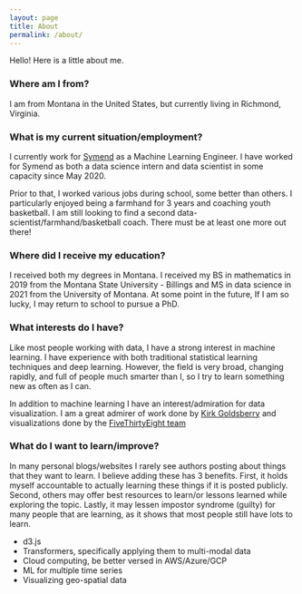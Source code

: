 ```yaml
---
layout: page
title: About
permalink: /about/
---
```


Hello! Here is a little about me.

### **Where am I from?**

I am from Montana  in the United States, but currently living in Richmond, Virginia.

### **What is my current situation/employment?**

I currently work for [Symend](https://symend.com/) as a Machine Learning Engineer. I have worked for Symend as both a data science intern and data scientist in some capacity since May 2020.

Prior to that, I worked various jobs during school, some better than others. I particularly enjoyed being a farmhand for 3 years and coaching youth basketball. I am still looking to find a second data-scientist/farmhand/basketball coach. There must be at least one more out there!

### **Where did I receive my education?**

I received both my degrees in Montana. I received my BS in mathematics in 2019 from the Montana State University - Billings and MS in data science in 2021 from the University of Montana. At some point in the future, If I am so lucky, I may return to school to pursue a PhD.

### **What interests do I have?**

Like most people working with data, I have a strong interest in machine learning. I have experience with both traditional statistical learning techniques and deep learning. However, the field is very broad, changing rapidly, and full of people much smarter than I, so I try to learn something new as often as I can.

In addition to machine learning I have an interest/admiration for data visualization. I am a great admirer of work done by [Kirk Goldsberry](https://www.kirkgoldsberry.com/) and visualizations done by the [FiveThirtyEight team](https://fivethirtyeight.com/)

### **What do I want to learn/improve?**

In many personal blogs/websites I rarely see authors posting about things that they want to learn. I believe adding these has 3 benefits. First, it holds myself accountable to actually learning these things if it is posted publicly. Second, others may offer best resources to learn/or lessons learned while exploring the topic. Lastly, it may lessen impostor syndrome (guilty) for many people that are learning, as it shows that most people still have lots to learn.

- d3.js
- Transformers, specifically applying them to multi-modal data
- Cloud computing, be better versed in AWS/Azure/GCP
- ML for multiple time series
- Visualizing geo-spatial data


